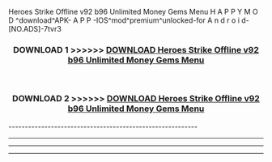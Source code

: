  Heroes Strike Offline v92 b96 Unlimited Money Gems Menu  H A P P Y M O D ^download^APK- A P P -IOS^mod^premium^unlocked-for A n d r o i d-[NO.ADS]-7tvr3



<div align="center">

<h3>DOWNLOAD 1 >>>>>> <a href="https://en-mod.web.app/?en= Heroes Strike Offline v92 b96 Unlimited Money Gems Menu ">DOWNLOAD Heroes Strike Offline v92 b96 Unlimited Money Gems Menu  </a></h3><br>

<h3>DOWNLOAD 2 >>>>>> <a href="https://en-mod.web.app/?en= Heroes Strike Offline v92 b96 Unlimited Money Gems Menu ">DOWNLOAD Heroes Strike Offline v92 b96 Unlimited Money Gems Menu  </a></h3>

</div>
----------------------------------------------------------

----------------------------------------------------------

----------------------------------------------------------

----------------------------------------------------------



